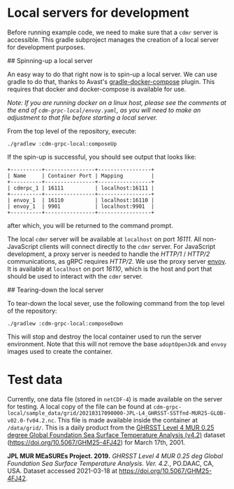 # Local servers for development

Before running example code, we need to make sure that a `cdmr` server is accessible.
This gradle subproject manages the creation of a local server for development purposes.

<a id="spin-up" />  
## Spinning-up a local server

An easy way to do that right now is to spin-up a local server.
We can use gradle to do that, thanks to Avast's [gradle-docker-compose](https://github.com/avast/gradle-docker-compose-plugin) plugin.
This requires that docker and docker-compose is available for use.

_Note: If you are running docker on a linux host, please see the comments at the end of `cdm-grpc-local/envoy.yaml`, as you will need to make an adjustment to that file before starting a local server._

From the top level of the repository, execute:

~~~shell
./gradlew :cdm-grpc-local:composeUp
~~~

If the spin-up is successful, you should see output that looks like:

~~~shell
+----------+----------------+-----------------+
| Name     | Container Port | Mapping         |
+----------+----------------+-----------------+
| cdmrpc_1 | 16111          | localhost:16111 |
+----------+----------------+-----------------+
| envoy_1  | 16110          | localhost:16110 |
| envoy_1  | 9901           | localhost:9901  |
+----------+----------------+-----------------+
~~~

after which, you will be returned to the command prompt.

The local `cdmr` server will be available at `localhost` on port _16111_.
All non-JavaScript clients will connect directly to the `cdmr` server.
For JavaScript development, a proxy server is needed to handle the _HTTP/1_ / _HTTP/2_ communications, as gRPC requires _HTTP/2_.
We use the proxy server [envoy](https://www.envoyproxy.io/).
It is available at `localhost` on port _16110_, which is the host and port that should be used to interact with the `cdmr` server.

<a id="tear_down" />  
## Tearing-down the local server

To tear-down the local sever, use the following command from the top level of the repository:

~~~shell
./gradlew :cdm-grpc-local:composeDown
~~~

This will stop and destroy the local container used to run the server environment.
Note that this will not remove the base `adoptOpenJdk` and `envoy` images used to create the container.

# Test data

Currently, one data file (stored in `netCDF-4`) is made available on the server for testing.
A local copy of the file can be found at `cdm-grpc-local/sample_data/grid/20210317090000-JPL-L4_GHRSST-SSTfnd-MUR25-GLOB-v02.0-fv04.2.nc`.
This file is made available inside the container at `/data/grid/`.
This is a daily product from the [GHRSST Level 4 MUR 0.25 degree Global Foundation Sea Surface Temperature Analysis (v4.2)]() dataset (https://doi.org/10.5067/GHM25-4FJ42) for March 17th, 2001.

**JPL MUR MEaSUREs Project. 2019.** _GHRSST Level 4 MUR 0.25 deg Global Foundation Sea Surface Temperature Analysis. Ver. 4.2._, PO.DAAC, CA, USA. Dataset accessed 2021-03-18 at <https://doi.org/10.5067/GHM25-4FJ42>.
